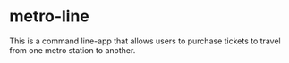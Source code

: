 # metro-line
This is a command line-app that allows users to purchase tickets to travel from one metro station to another.
